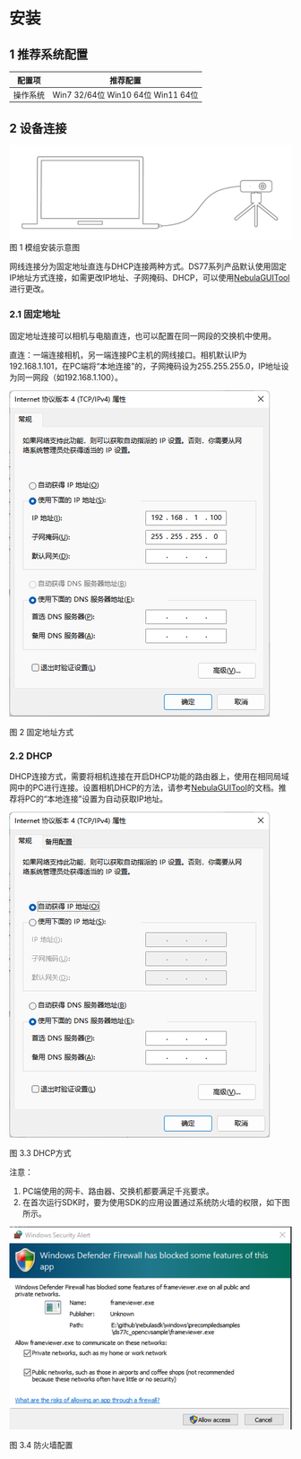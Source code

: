 # 安装

## 1 推荐系统配置

| **配置项** | **推荐配置**                       |
| ---------- | ---------------------------------- |
| 操作系统   | Win7 32/64位 Win10 64位 Win11 64位 |


## 2 设备连接

![](../Img/connect-1.png)
图 1 模组安装示意图

网线连接分为固定地址直连与DHCP连接两种方式。DS77系列产品默认使用固定IP地址方式连接，如需更改IP地址、子网掩码、DHCP，可以使用[NebulaGUITool](https://gitee.com/Vzense/NebulaGUITool)进行更改。



### 2.1  固定地址

固定地址连接可以相机与电脑直连，也可以配置在同一网段的交换机中使用。

直连：一端连接相机，另一端连接PC主机的网线接口。相机默认IP为192.168.1.101，在PC端将“本地连接”的，子网掩码设为255.255.255.0，IP地址设为同一网段（如192.168.1.100）。

![](../Img/connect-2.png)

图 2 固定地址方式

### 2.2  DHCP

DHCP连接方式，需要将相机连接在开启DHCP功能的路由器上，使用在相同局域网中的PC进行连接。设置相机DHCP的方法，请参考[NebulaGUITool](https://gitee.com/Vzense/NebulaGUITool)的文档。推荐将PC的“本地连接”设置为自动获取IP地址。

![](../Img/connect-DHCP.png)

图 3.3 DHCP方式

注意：

1. PC端使用的网卡、路由器、交换机都要满足千兆要求。
2. 在首次运行SDK时，要为使用SDK的应用设置通过系统防火墙的权限，如下图所示。

![](../Img/connect-security.png)

图 3.4 防火墙配置

